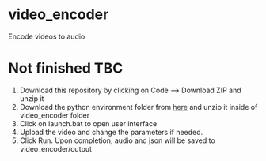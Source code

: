 # video_encoder
 Encode videos to audio

# Not finished TBC
1. Download this repository by clicking on Code --> Download ZIP and unzip it
2. Download the python environment folder from [here](https://github.com/kratadata/video_encoder) and unzip it inside of video_encoder folder 
3. Click on launch.bat to open user interface
4. Upload the video and change the parameters if needed.
5. Click Run. Upon completion, audio and json will be saved to video_encoder/output

